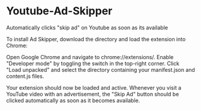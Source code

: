 # Youtube-Ad-Skipper
Automatically clicks "skip ad" on Youtube as soon as its available

To install Ad Skipper, download the directory and load the extension into Chrome:

Open Google Chrome and navigate to chrome://extensions/.
Enable "Developer mode" by toggling the switch in the top-right corner.
Click "Load unpacked" and select the directory containing your manifest.json and content.js files.

Your extension should now be loaded and active. Whenever you visit a YouTube video with an advertisement, the "Skip Ad" button should be clicked automatically as soon as it becomes available.
